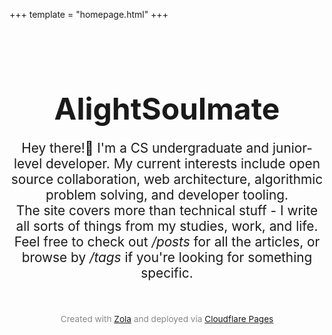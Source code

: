 +++
template = "homepage.html"
+++

<style>
.homepage-hero {
    text-align: center;
    padding: 2rem 0;
}

.homepage-hero-title {
    font-size: 3rem;
    margin-bottom: 1rem;
}

.homepage-hero-subtitle {
    font-size: 1.3rem;
    margin-bottom: 1rem;
}

</style>

<div class="homepage-hero">
    <h1 class="homepage-hero-title">AlightSoulmate</h1>
    <p class="homepage-hero-subtitle">Hey there!👋 I'm a CS undergraduate and junior-level developer. My current interests include open source collaboration, web architecture, algorithmic problem solving, and developer tooling.<br/>
    The site covers more than technical stuff - I write all sorts of things from my studies, work, and life. Feel free to check out <i>/posts</i> for all the articles, or browse by <i>/tags</i> if you're looking for something specific.</p>
</div>

<!-- # Pinned

- none  -->

<footer style="text-align: center; font-size: 0.85rem; color: #888; padding: 5px 0;">
  Created with <a href="https://www.getzola.org/" target="_blank">Zola</a> and deployed via <a href="https://www.cloudflare.com/" target="_blank">Cloudflare Pages</a>
</footer>
